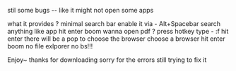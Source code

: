 stil some bugs 
-- like it might not open some apps 


what it provides ?
minimal search bar 
enable it via - Alt+Spacebar
search anything like app hit enter boom 
wanna open pdf ?
press hotkey 
type - :f <pdf fliename> hit enter 
there will be a pop to choose the browser choose a browser hit enter boom
no file exlporer no bs!!!

Enjoy~
thanks for downloading 
sorry for the errors still trying to fix it 

